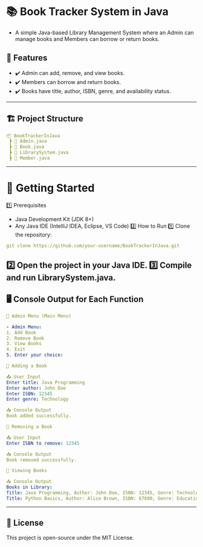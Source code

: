 # 📚 Book Tracker System in Java

- A simple Java-based Library Management System where an Admin can manage books and Members can borrow or return books.

## 📌 Features
- ✔️ Admin can add, remove, and view books.
- ✔️ Members can borrow and return books.
- ✔️ Books have title, author, ISBN, genre, and availability status.
---
## 🏗 Project Structure
```yaml
📦 BookTrackerInJava  
 ┣ 📜 Admin.java  
 ┣ 📜 Book.java  
 ┣ 📜 LibrarySystem.java  
 ┣ 📜 Member.java  
```
---
# 🚀 Getting Started
1️⃣ Prerequisites
- Java Development Kit (JDK 8+)
- Any Java IDE (IntelliJ IDEA, Eclipse, VS Code)
2️⃣ How to Run
1️⃣ Clone the repository:
```yaml
git clone https://github.com/your-username/BookTrackerInJava.git
```
2️⃣ Open the project in your Java IDE.
3️⃣ Compile and run LibrarySystem.java.
---
## 🖥️ Console Output for Each Function

```yaml
📌 Admin Menu (Main Menu)

- Admin Menu:
1. Add Book
2. Remove Book
3. View Books
4. Exit
5. Enter your choice:
```

```yaml
📌 Adding a Book

📤 User Input
Enter title: Java Programming  
Enter author: John Doe  
Enter ISBN: 12345  
Enter genre: Technology  

📥 Console Output
Book added successfully.
```
```yaml
📌 Removing a Book

📤 User Input
Enter ISBN to remove: 12345

📥 Console Output
Book removed successfully.
```
```yaml
📌 Viewing Books

📥 Console Output
Books in Library:
Title: Java Programming, Author: John Doe, ISBN: 12345, Genre: Technology, Available: true
Title: Python Basics, Author: Alice Brown, ISBN: 67890, Genre: Education, Available: false
```

---
## 📝 License
This project is open-source under the MIT License.
